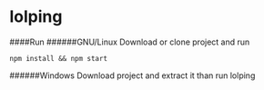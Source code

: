 # lolping

####Run
######GNU/Linux
Download or clone project and run

    npm install && npm start

######Windows
Download project and extract it than run lolping

